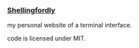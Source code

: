 ### [Shellingfordly](https://shellingfordly.github.io/)

my personal website of a terminal interface.

code is licensed under MIT.
